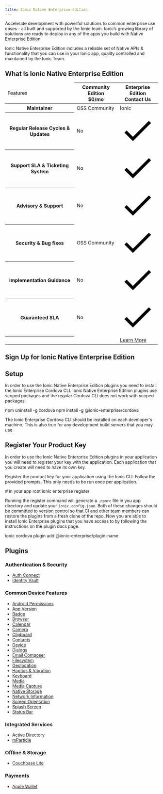 ```yaml
---
title: Ionic Native Enterprise Edition
---
```


Accelerate development with powerful solutions to common enterprise use cases - all built and supported by the Ionic team. Ionic’s growing library of solutions are ready to deploy in any of the apps you build with Native Enterprise Edition

Ionic Native Enterprise Edition includes a reliable set of Native APIs & functionality that you can use in your Ionic app, quality controlled and maintained by the Ionic Team.

## What is Ionic Native Enterprise Edition

<div class="native-ee-pricing">
  <div class="table-wrap">
    <table>
      <thead>
        <tr>
          <td>
            <span class="native-ee-pricing-table">Features</span>
          </td>
          <th>
            <div class="plan-wrap">
              <span class="native-ee-pricing-table">Community Edition</span>
              <div class="price">$0/mo </div>
            </div>
          </th>
          <th>
            <div class="plan-wrap">
              <span class="native-ee-pricing-table">Enterprise Edition</span>
              <div class="price" data-toggle="billing-team">
                Contact Us</div>
            </div>
          </th>
        </tr>
      </thead>
      <tbody>
        <tr class="stripe">
          <th>
            Maintainer
          </th>
          <td>OSS Community</td>
          <td>Ionic</td>
        </tr>
        <tr>
          <th>
            Regular Release Cycles & Updates
          </th>
          <td>No</td>
          <td><svg xmlns="http://www.w3.org/2000/svg" viewBox="0 0 512 512"><path d="M186.301 339.893L96 249.461l-32 30.507L186.301 402 448 140.506 416 110z"/></svg></td>
        </tr>
        <tr class="stripe">
          <th>
            Support SLA & Ticketing System
          </th>
          <td>No</td>
          <td><svg xmlns="http://www.w3.org/2000/svg" viewBox="0 0 512 512"><path d="M186.301 339.893L96 249.461l-32 30.507L186.301 402 448 140.506 416 110z"/></svg></td>
        </tr>
        <tr>
          <th>
            Advisory & Support
          </th>
          <td>No</td>
          <td><svg xmlns="http://www.w3.org/2000/svg" viewBox="0 0 512 512"><path d="M186.301 339.893L96 249.461l-32 30.507L186.301 402 448 140.506 416 110z"/></svg></td>
        </tr>
        <tr class="stripe">
          <th>
            Security & Bug fixes
          </th>
          <td>OSS Community</td>
          <td><svg xmlns="http://www.w3.org/2000/svg" viewBox="0 0 512 512"><path d="M186.301 339.893L96 249.461l-32 30.507L186.301 402 448 140.506 416 110z"/></svg></td>
        </tr>
        <tr>
          <th>
            Implementation Guidance
          </th>
          <td>No</td>
          <td><svg xmlns="http://www.w3.org/2000/svg" viewBox="0 0 512 512"><path d="M186.301 339.893L96 249.461l-32 30.507L186.301 402 448 140.506 416 110z"/></svg></td>
        </tr>
        <tr class="stripe">
          <th>
            Guaranteed SLA
          </th>
          <td>No</td>
          <td><svg xmlns="http://www.w3.org/2000/svg" viewBox="0 0 512 512"><path d="M186.301 339.893L96 249.461l-32 30.507L186.301 402 448 140.506 416 110z"/></svg></td>
        </tr>
          <th></th>
          <td></td>
          <td><a class="btn"
                href="https://ionicframework.com/enterprise-edition">Learn More</a></td>
        </tr>
      </tbody>
    </table>
  </div>
</div>

## Sign Up for Ionic Native Enterprise Edition

<hubspot-form form-id="7c2c6529-48c0-4d17-86a0-bfd40c849bb1"></hubspot-form>

## Setup

In order to use the Ionic Native Enterprise Edition plugins you need to install the Ionic Enterprise Cordova CLI. Ionic Native Enterprise Edition plugins use scoped packages and the regular Cordova CLI does not work with scoped packages.

<command-line> <command-prompt>npm uninstall -g cordova</command-prompt> <command-prompt>npm install -g @ionic-enterprise/cordova</command-prompt> </command-line>

The Ionic Enterprise Cordova CLI should be installed on each developer's machine. This is also true for any development build servers that you may use.

## Register Your Product Key

In order to use the Ionic Native Enterprise Edition plugins in your application you will need to register your key with the application. Each application that you create will need to have its own key.

Register the product key for your application using the Ionic CLI. Follow the provided prompts. This only needs to be run once per application.

<command-line> <command-prompt># in your app root</command-prompt> <command-prompt>ionic enterprise register</command-prompt> </command-line>

Running the register command will generate a `.npmrc` file in you app directory and update your `ionic.config.json`. Both of these changes should be committed to version control so that CI and other team members can restore the plugins from a fresh clone of the repo. Now you are able to install Ionic Enterprise plugins that you have access to by following the instructions on the plugin docs page.

<command-line> <command-prompt>ionic cordova plugin add @ionic-enterprise/plugin-name</command-prompt> </command-line>

## Plugins

### Authentication & Security

- [Auth Connect](/docs/enterprise/auth-connect)
- [Identity Vault](/docs/enterprise/identity-vault)

### Common Device Features

- [Android Permissions](/docs/enterprise/android-permissions)
- [App Version](/docs/enterprise/app-version)
- [Badge](/docs/enterprise/badge)
- [Browser](/docs/enterprise/inappbrowser)
- [Calendar](/docs/enterprise/calendar)
- [Camera](/docs/enterprise/camera)
- [Clipboard](/docs/enterprise/clipboard)
- [Contacts](/docs/enterprise/contacts)
- [Device](/docs/enterprise/device)
- [Dialogs](/docs/enterprise/dialogs)
- [Email Composer](/docs/enterprise/email-composer)
- [Filesystem](/docs/enterprise/filesystem)
- [Geolocation](/docs/enterprise/geolocation)
- [Haptics & Vibration](/docs/enterprise/vibration)
- [Keyboard](/docs/enterprise/keyboard)
- [Media](/docs/enterprise/media)
- [Media Capture](/docs/enterprise/media-capture)
- [Native Storage](/docs/enterprise/nativestorage)
- [Network Information](/docs/enterprise/network-information)
- [Screen Orientation](/docs/enterprise/screen-orientation)
- [Splash Screen](/docs/enterprise/splashscreen)
- [Status Bar](/docs/enterprise/statusbar)

### Integrated Services

- [Active Directory](https://ionicframework.com/integrations/ms-activedirectory-ms-adal)
- [mParticle](/docs/enterprise/mparticle)

### Offline & Storage

- [Couchbase Lite](/docs/enterprise/couchbase-lite)

### Payments

- [Apple Wallet](/docs/enterprise/apple-wallet)